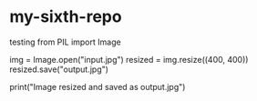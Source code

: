 # my-sixth-repo
testing
from PIL import Image

img = Image.open("input.jpg")
resized = img.resize((400, 400))
resized.save("output.jpg")

print("Image resized and saved as output.jpg")

